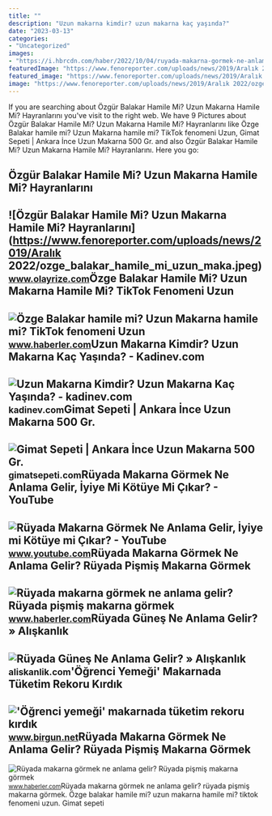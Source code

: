 ```yaml
---
title: ""
description: "Uzun makarna kimdir? uzun makarna kaç yaşında?"
date: "2023-03-13"
categories:
- "Uncategorized"
images:
- "https://i.hbrcdn.com/haber/2022/10/04/ruyada-makarna-gormek-ne-anlama-gelir-ruyada-15334115_9499_amp.jpg"
featuredImage: "https://www.fenoreporter.com/uploads/news/2019/Aralık 2022/ozge_balakar_hamile_mi_uzun_maka.jpeg"
featured_image: "https://www.fenoreporter.com/uploads/news/2019/Aralık 2022/ozge_balakar_hamile_mi_uzun_maka.jpeg"
image: "https://www.fenoreporter.com/uploads/news/2019/Aralık 2022/ozge_balakar_hamile_mi_uzun_maka.jpeg"
---
```


If you are searching about Özgür Balakar Hamile Mi? Uzun Makarna Hamile Mi? Hayranlarını you've visit to the right web. We have 9 Pictures about Özgür Balakar Hamile Mi? Uzun Makarna Hamile Mi? Hayranlarını like Özge Balakar hamile mi? Uzun Makarna hamile mi? TikTok fenomeni Uzun, Gimat Sepeti | Ankara İnce Uzun Makarna 500 Gr. and also Özgür Balakar Hamile Mi? Uzun Makarna Hamile Mi? Hayranlarını. Here you go:

Özgür Balakar Hamile Mi? Uzun Makarna Hamile Mi? Hayranlarını
-------------------------------------------------------------

 ![Özgür Balakar Hamile Mi? Uzun Makarna Hamile Mi? Hayranlarını](https://www.fenoreporter.com/uploads/news/2019/Aralık 2022/ozge_balakar_hamile_mi_uzun_maka.jpeg) <small>www.olayrize.com</small>Özge Balakar Hamile Mi? Uzun Makarna Hamile Mi? TikTok Fenomeni Uzun
--------------------------------------------------------------------

 ![Özge Balakar hamile mi? Uzun Makarna hamile mi? TikTok fenomeni Uzun](https://i.hbrcdn.com/haber/2022/12/05/ozge-balakar-hamile-mi-uzun-makarna-hamile-mi-15474952_16_amp.jpg) <small>www.haberler.com</small>Uzun Makarna Kimdir? Uzun Makarna Kaç Yaşında? - Kadinev.com
------------------------------------------------------------

 ![Uzun Makarna Kimdir? Uzun Makarna Kaç Yaşında? - kadinev.com](https://kadinev.com/wp-content/uploads/2022/03/ozgur-balakar-instagram.jpg) <small>kadinev.com</small>Gimat Sepeti | Ankara İnce Uzun Makarna 500 Gr.
-----------------------------------------------

 ![Gimat Sepeti | Ankara İnce Uzun Makarna 500 Gr.](https://nebilcdn.blob.core.windows.net/gimatlinux/0001221_ankara-ince-uzun-makarna-500-gr_510.jpg) <small>gimatsepeti.com</small>Rüyada Makarna Görmek Ne Anlama Gelir, İyiye Mi Kötüye Mi Çıkar? - YouTube
--------------------------------------------------------------------------

 ![Rüyada Makarna Görmek Ne Anlama Gelir, İyiye mi Kötüye mi Çıkar? - YouTube](https://i.ytimg.com/vi/DskeDN5_0Cw/maxresdefault.jpg) <small>www.youtube.com</small>Rüyada Makarna Görmek Ne Anlama Gelir? Rüyada Pişmiş Makarna Görmek
-------------------------------------------------------------------

 ![Rüyada makarna görmek ne anlama gelir? Rüyada pişmiş makarna görmek](https://i.hbrcdn.com/haber/2022/10/04/ruyada-makarna-gormek-ne-anlama-gelir-ruyada-15334115_1039_m.jpg) <small>www.haberler.com</small>Rüyada Güneş Ne Anlama Gelir? » Alışkanlık
------------------------------------------

 ![Rüyada Güneş Ne Anlama Gelir? » Alışkanlık](https://aliskanlik.com/wp-content/uploads/2022/04/Ruyada-Gunes-Ne-Anlama-Gelir.jpeg) <small>aliskanlik.com</small>'Öğrenci Yemeği' Makarnada Tüketim Rekoru Kırdık
------------------------------------------------

 !['Öğrenci yemeği' makarnada tüketim rekoru kırdık](https://static.birgun.net/resim/haber-detay-resim/2017/03/06/ogrenci-yemegi-makarna-da-tuketim-rekoru-kirdik-253915-5.jpg) <small>www.birgun.net</small>Rüyada Makarna Görmek Ne Anlama Gelir? Rüyada Pişmiş Makarna Görmek
-------------------------------------------------------------------

 ![Rüyada makarna görmek ne anlama gelir? Rüyada pişmiş makarna görmek](https://i.hbrcdn.com/haber/2022/10/04/ruyada-makarna-gormek-ne-anlama-gelir-ruyada-15334115_9499_amp.jpg) <small>www.haberler.com</small>Rüyada makarna görmek ne anlama gelir? rüyada pişmiş makarna görmek. Özge balakar hamile mi? uzun makarna hamile mi? tiktok fenomeni uzun. Gimat sepeti
